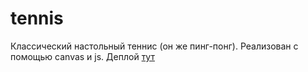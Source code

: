 # tennis

Классический настольный теннис (он же пинг-понг). 
Реализован с помощью canvas и js. 
Деплой [тут](https://loki87by.github.io/tennis) 
